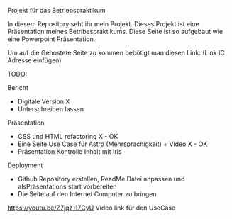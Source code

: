 Projekt für das Betriebspraktikum

In diesem Repository seht ihr mein Projekt.
Dieses Projekt ist eine Präsentation meines Betribespraktikums.
Diese Seite ist so aufgebaut wie eine Powerpoint Präsentation.

Um auf die Gehostete Seite zu kommen bebötigt man diesen Link:
(Link IC Adresse einfügen)



TODO:

Bericht
 - Digitale Version             X        
 - Unterschreiben lassen        

Präsentation
 - CSS und HTML refactoring X - OK
 - Eine Seite Use Case für Astro (Mehrsprachigkeit) + Video X - OK
 - Präsentation Kontrolle Inhalt mit Iris
 
Deployment
 - Github Repository erstellen, ReadMe Datei anpassen und alsPräsentations start vorbereiten
 - Die Seite auf den Internet Computer zu bringen
 


https://youtu.be/Z7jqz117CyU
Video link für den UseCase